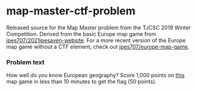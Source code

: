 # map-master-ctf-problem

Released source for the Map Master problem from the TJCSC 2019 Winter Competition. Derived from the basic Europe map game from [jpes707/2021jpesaven-website](https://github.com/jpes707/2021jpesaven-website). For a more recent version of the Europe map game without a CTF element, check out [jpes707/europe-map-game](https://github.com/jpes707/europe-map-game).

### Problem text

How well do you know European geography? Score 1,000 points on [this](https://europemapgamectf.sites.tjhsst.edu/) map game in less than 10 minutes to get the flag (50 points).
